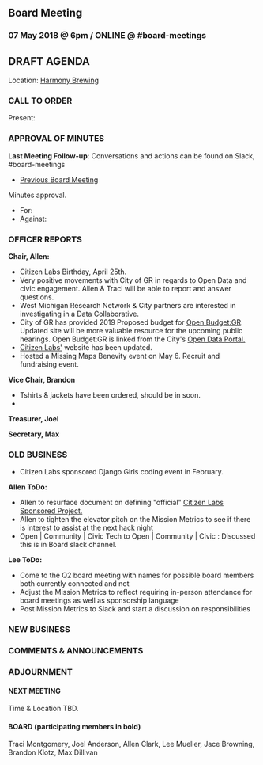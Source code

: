 ## Board Meeting
### 07 May 2018 @ 6pm / ONLINE @ #board-meetings

## DRAFT AGENDA

Location: [Harmony Brewing](https://harmonybeer.com/harmony-eastown/)

### CALL TO ORDER
Present:

### APPROVAL OF MINUTES
**Last Meeting Follow-up**: Conversations and actions can be found on Slack, #board-meetings
 - [Previous Board Meeting](https://github.com/citizenlabsgr/community/blob/master/governance/bd_minutes/201-010-24.md)

Minutes approval.
- For:
- Against:


### OFFICER REPORTS

**Chair, Allen:**

- Citizen Labs Birthday, April 25th.
- Very positive movements with City of GR in regards to Open Data and civic engagement. Allen & Traci will be able to report and answer questions.
- West Michigan Research Network & City partners are interested in investigating in a Data Collaborative.
- City of GR has provided 2019 Proposed budget for [Open Budget:GR](https://grbudget.citizenlabs.org). Updated site will be more valuable resource for the upcoming public hearings. Open Budget:GR is linked from the City's [Open Data Portal.](https://www.grandrapidsmi.gov/GRData)
- [Citizen Labs'](https://citizenlabs.org) website has been updated.
- Hosted a Missing Maps Benevity event on May 6. Recruit and fundraising event.

**Vice Chair, Brandon**

- Tshirts & jackets have been ordered, should be in soon.
-
**Treasurer, Joel**

**Secretary, Max**

### OLD BUSINESS

- Citizen Labs sponsored Django Girls coding event in February.

**Allen ToDo:**

- Allen to resurface document on defining "official" [Citizen Labs Sponsored Project.](https://docs.google.com/document/d/1T5XhNmwdYvoqPLsxI8JUa19B4QVkqsksiCq1l15S_Mg/edit?usp=sharing)
- Allen to tighten the elevator pitch on the Mission Metrics to see if there is interest to assist at the next hack night
 - Open | Community | Civic Tech to Open | Community | Civic : Discussed this is in Board slack channel.

**Lee ToDo:**

- Come to the Q2 board meeting with names for possible board members both currently connected and not
- Adjust the Mission Metrics to reflect requiring in-person attendance for board meetings as well as sponsorship language
- Post Mission Metrics to Slack and start a discussion on responsibilities

### NEW BUSINESS

### COMMENTS & ANNOUNCEMENTS

### ADJOURNMENT

#### NEXT MEETING

Time & Location TBD.

#### BOARD (participating members in bold)
Traci Montgomery, Joel Anderson, Allen Clark, Lee Mueller, Jace Browning, Brandon Klotz, Max Dillivan
